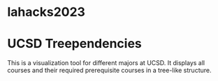 # lahacks2023
# UCSD Treependencies
This is a visualization tool for different majors at UCSD. It displays all
courses and their required prerequisite courses in a tree-like structure.
